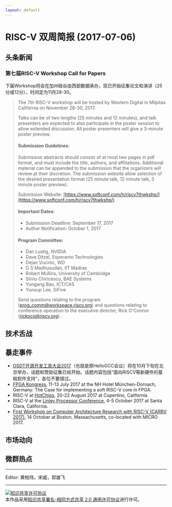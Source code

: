 ```yaml
---
layout: default
---
```


# RISC-V 双周简报 (2017-07-06)

## 头条新闻

### 第七届RISC-V Workshop Call for Papers

下届Workshop将会在加州硅谷由西部数据承办，现已开始征集论文和演讲（25分或12分），时间定为11月28-30。

> The 7th RISC-V workshop will be hosted by Western Digital in Milpitas California on November 28-30, 2017.
>
> Talks can be of two lengths (25 minutes and 12 minutes), and talk presenters are expected to also participate in the poster session to allow extended discussion.  All poster presenters will give a 3-minute poster preview.
>
> #### Submission Guidelines:
>
> Submission abstracts should consist of at most two pages in pdf format, and must include the title, authors, and affiliations. Additional material can be appended to the submission that the organizers will review at their discretion.  The submission website allow selection of the desired presentation format (25 minute talk, 12 minute talk, 3 minute poster preview).
> 
> Submission Website:
> [https://www.softconf.com/h/riscv7thwkshp/](https://www.softconf.com/h/riscv7thwkshp/)
> 
> #### Important Dates:
> 
> - Submission Deadline: September 17, 2017
> - Author Notification: October 1, 2017
> 
> #### Program Committee:<br>
> 
> - Dan Lustig, NVIDIA
> - Dave Ditzel, Esperanto Technologies
> - Dejan Vucinic, WD
> - G S Madhusudan, IIT Madras
> - Robert Mullins, University of Cambridge
> - Silviu Chiricescu, BAE Systems
> - Yungang Bao, ICT/CAS
> - Yunsup Lee, SiFive
>
> Send questions relating to the program ([prog_comm@workspace.riscv.org](mailto:prog_comm@workspace.riscv.org))
> and questions relating to conference operation to the executive director, Rick O'Connor ([rickoco@riscv.org](mailto:rickoco@riscv.org)).

## 技术舌战


## 暴走事件

+ [OSDT开源开发工具大会2017](http://www.hellogcc.org/?p=34315)（也就是原HelloGCC会议）将在10月下旬在北京举办，话题和赞助征集已经开始。话题内容包括“面向RISCV等新硬件的基础软件支持”，各位不要错过。
+ [FPGA Kongress](http://www.fpga-kongress.de/de/programm-2017), 11-13 July 2017 at the NH Hotel München-Dornach, Germany: The Case for implementing a soft RISC-V core in FPGA.
+ RISC-V at [HotChips](https://www.hotchips.org/), 20-22 August 2017 at Cupertino, California.
+ RISC-V at the [Linley Processor Conference](http://www.linleygroup.com/events/event.php?num=43), 4-5 October 2017 at Santa Clara, California.
+ [First Workshop on Computer Architecture Research with RISC-V (CARRV 2017)](https://carrv.github.io/#first-workshop-on-computer-architecture-research-with-risc-v-carrv-2017), 14 October at Boston, Massachusetts, co-located with MICRO 2017.


## 市场动向

## 微群热点

----

Editor: 黄柏玮，宋威，郭雄飞 

----

<a rel="license" href="http://creativecommons.org/licenses/by-sa/2.0/"><img alt="知识共享许可协议" style="border-width:0" src="https://i.creativecommons.org/l/by-sa/2.0/88x31.png" /></a><br />本作品采用<a rel="license" href="http://creativecommons.org/licenses/by-sa/2.0/">知识共享署名-相同方式共享 2.0 通用许可协议</a>进行许可。

